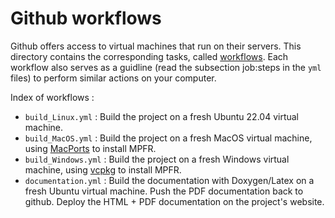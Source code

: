 # Github workflows

Github offers access to virtual machines that run on their servers. 
This directory contains the corresponding tasks, called [workflows](https://docs.github.com/en/actions/using-workflows).
Each workflow also serves as a guidline (read the subsection job:steps in the `yml` files) to perform similar actions on your computer.

Index of workflows :
- `build_Linux.yml` : 
      Build the project on a fresh Ubuntu 22.04 virtual machine.
- `build_MacOS.yml` : 
      Build the project on a fresh MacOS virtual machine, using [MacPorts](https://www.macports.org) to install MPFR.
- `build_Windows.yml` : 
      Build the project on a fresh Windows virtual machine, using [vcpkg](https://vcpkg.io/) to install MPFR.
- `documentation.yml` :
      Build the documentation with Doxygen/Latex on a fresh Ubuntu virtual machine.
      Push the PDF documentation back to github.
      Deploy the HTML + PDF documentation on the project's website.

